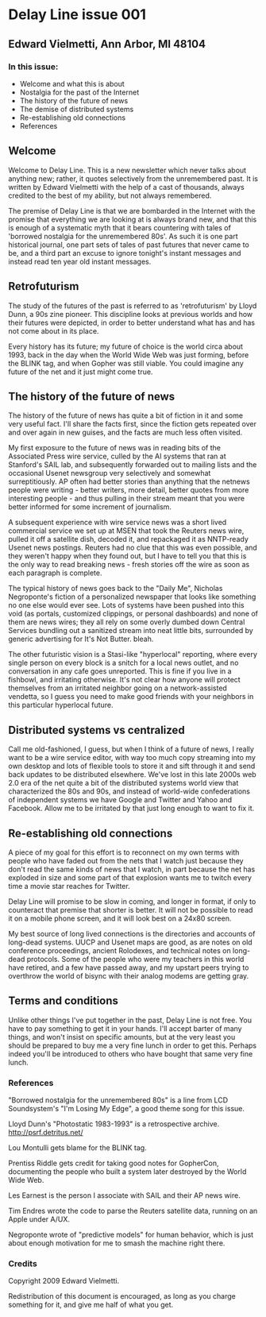 # Delay Line issue 001
## Edward Vielmetti, Ann Arbor, MI 48104

### In this issue:

* Welcome and what this is about
* Nostalgia for the past of the Internet
* The history of the future of news
* The demise of distributed systems
* Re-establishing old connections
* References

## Welcome

Welcome to Delay Line.  This is a new newsletter which never talks
about anything new; rather, it quotes selectively from the unremembered
past.  It is written by Edward Vielmetti with the help of a cast
of thousands, always credited to the best of my ability, but not
always remembered.

The premise of Delay Line is that we are bombarded in the Internet
with the promise that everything we are looking at is always brand
new, and that this is enough of a systematic myth that it bears
countering with tales of 'borrowed nostalgia for the unremembered
80s'.  As such it is one part historical journal, one part sets of
tales of past futures that never came to be, and a third part an
excuse to ignore tonight's instant messages and instead read ten
year old instant messages.

## Retrofuturism

The study of the futures of the past is referred to as 'retrofuturism'
by Lloyd Dunn, a 90s zine pioneer.  This discipline looks at
previous worlds and how their futures were depicted, in order
to better understand what has and has not come about in its place.

Every history has its future; my future of choice is the world
circa about 1993, back in the day when the World Wide Web was just
forming, before the BLINK tag, and when Gopher was still viable.
You could imagine any future of the net and it just might come true.

## The history of the future of news 

The history of the future of news has quite a bit of fiction in it
and some very useful fact.  I'll share the facts first, since the
fiction gets repeated over and over again in new guises, and the
facts are much less often visited.

My first exposure to the future of news was in reading bits of the
Associated Press wire service, culled by the AI systems that ran
at Stanford's SAIL lab, and subsequently forwarded out to mailing
lists and the occasional Usenet newsgroup very selectively and
somewhat surreptitiously.  AP often had better stories than anything
that the netnews people were writing - better writers, more detail,
better quotes from more interesting people - and thus pulling in
their stream meant that you were better informed for some increment
of journalism.

A subsequent experience with wire service news was a short lived
commercial service we set up at MSEN that took the Reuters news
wire, pulled it off a satellite dish, decoded it, and repackaged
it as NNTP-ready Usenet news postings.  Reuters had no clue that
this was even possible, and they weren't happy when they found out,
but I have to tell you that this is the only way to read breaking news -
fresh stories off the wire as soon as each paragraph is complete.

The typical history of news goes back to the "Daily Me", Nicholas
Negroponte's fiction of a personalized newspaper that looks like
something no one else would ever see.  Lots of systems have been
pushed into this void (as portals, customized clippings, or personal
dashboards) and none of them are news wires; they all rely on some
overly dumbed down Central Services bundling out a sanitized stream
into neat little bits, surrounded by generic advertising for It's
Not Butter.  bleah.

The other futuristic vision is a Stasi-like "hyperlocal" reporting,
where every single person on every block is a snitch for a local
news outlet, and no conversation in any cafe goes unreported.  This
is fine if you live in a fishbowl, and irritating otherwise.  It's
not clear how anyone will protect themselves from an irritated
neighbor going on a network-assisted vendetta, so I guess you need
to make good friends with your neighbors in this particular hyperlocal
future.

## Distributed systems vs centralized 

Call me old-fashioned, I guess, but when I think of a future of news,
I really want to be a wire service editor, with way too much copy
streaming into my own desktop and lots of flexible tools to store
it and sift through it and send back updates to be distributed 
elsewhere.  We've lost in this late 2000s web 2.0 era of the net
quite a bit of the distributed systems world view that characterized
the 80s and 90s, and instead of world-wide confederations of independent
systems we have Google and Twitter and Yahoo and Facebook.  Allow
me to be irritated by that just long enough to want to fix it.

## Re-establishing old connections 

A piece of my goal for this effort is to reconnect on my own terms
with people who have faded out from the nets that I watch just because
they don't read the same kinds of news that I watch, in part because
the net has exploded in size and some part of that explosion
wants me to twitch every time a movie star reaches for Twitter.

Delay Line will promise to be slow in coming, and longer in format,
if only to counteract that premise that shorter is better.  It will
not be possible to read it on a mobile phone screen, and it will
look best on a 24x80 screen.  

My best source of long lived connections is the directories and
accounts of long-dead systems.  UUCP and Usenet maps are good,
as are notes on old conference proceedings, ancient Rolodexes,
and technical notes on long-dead protocols.   Some of the people who
were my teachers in this world have retired, and a few have passed
away, and my upstart peers trying to overthrow the world of bisync
with their analog modems are getting gray.

## Terms and conditions 

Unlike other things I've put together in the past, Delay Line
is not free.   You have to pay something to get it in your
hands.  I'll accept barter of many things, and won't insist
on specific amounts, but at the very least you should be prepared
to buy me a very fine lunch in order to get this.  Perhaps indeed
you'll be introduced to others who have bought that same very 
fine lunch.


### References 

"Borrowed nostalgia for the unremembered 80s" is a line from
LCD Soundsystem's "I'm Losing My Edge", a good theme song for
this issue.

Lloyd Dunn's "Photostatic 1983-1993" is a retrospective archive.
http://psrf.detritus.net/

Lou Montulli gets blame for the BLINK tag.

Prentiss Riddle gets credit for taking good notes for GopherCon,
documenting the people who built a system later destroyed by the
World Wide Web.

Les Earnest is the person I associate with SAIL and their AP
news wire.

Tim Endres wrote the code to parse the Reuters satellite data,
running on an Apple under A/UX.

Negroponte wrote of "predictive models" for human behavior, which
is just about enough motivation for me to smash the machine right there.

### Credits 

Copyright 2009 Edward Vielmetti.  

Redistribution of this document is encouraged, as long as you
charge something for it, and give me half of what you get.
